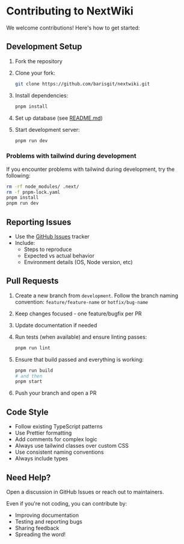 # Contributing to NextWiki

We welcome contributions! Here's how to get started:

## Development Setup

1. Fork the repository
2. Clone your fork:

   ```bash
   git clone https://github.com/barisgit/nextwiki.git
   ```

3. Install dependencies:

   ```bash
   pnpm install
   ```

4. Set up database (see [README.md](./README.md#installation))

5. Start development server:

   ```bash
   pnpm run dev
   ```

### Problems with tailwind during development

If you encounter problems with tailwind during development, try the following:

```bash
rm -rf node_modules/ .next/
rm -f pnpm-lock.yaml
pnpm install
pnpm run dev
```

## Reporting Issues

- Use the [GitHub Issues](https://github.com/barisgit/nextwiki/issues) tracker
- Include:
  - Steps to reproduce
  - Expected vs actual behavior
  - Environment details (OS, Node version, etc)

## Pull Requests

1. Create a new branch from `development`. Follow the branch naming convention: `feature/feature-name` or `hotfix/bug-name`
2. Keep changes focused - one feature/bugfix per PR
3. Update documentation if needed
4. Run tests (when available) and ensure linting passes:

   ```bash
   pnpm run lint
   ```

5. Ensure that build passed and everything is working:

   ```bash
   pnpm run build
   # and then
   pnpm start
   ```

6. Push your branch and open a PR

## Code Style

- Follow existing TypeScript patterns
- Use Prettier formatting
- Add comments for complex logic
- Always use tailwind classes over custom CSS
- Use consistent naming conventions
- Always include types

## Need Help?

Open a discussion in GitHub Issues or reach out to maintainers.

Even if you're not coding, you can contribute by:

- Improving documentation
- Testing and reporting bugs
- Sharing feedback
- Spreading the word!
